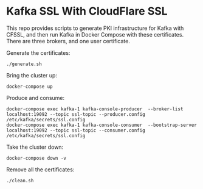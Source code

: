# Kafka SSL With CloudFlare SSL

This repo provides scripts to generate PKI infrastructure for Kafka with CFSSL, and then run Kafka in Docker Compose with these certificates.  There are three brokers, and one user certificate.

Generate the certificates:

```shell script
./generate.sh
```

Bring the cluster up:

```shell script
docker-compose up
```

Produce and consume:

```shell script
docker-compose exec kafka-1 kafka-console-producer  --broker-list localhost:19092 --topic ssl-topic --producer.config /etc/kafka/secrets/ssl.config
docker-compose exec kafka-1 kafka-console-consumer  --bootstrap-server localhost:19092 --topic ssl-topic --consumer.config /etc/kafka/secrets/ssl.config
```

Take the cluster down:

```shell script
docker-compose down -v
```

Remove all the certificates:

```shell script
./clean.sh
```